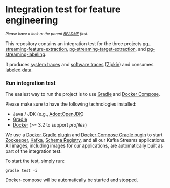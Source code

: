 # Integration test for feature engineering

<sub>*Please have a look at the parent [README](../README.md) first.*</sub>

This repository contains an integration test for the three projects
[pg-streaming-feature-extraction](../pg-streaming-feature-extraction),
[pg-streaming-target-extraction](../pg-streaming-target-extraction), and
[pg-streaming-labeling](../pg-streaming-labeling).

It produces [system traces](../pg-streaming-feature-extraction) and
[software traces](../pg-streaming-target-extraction) ([Zipkin](https://zipkin.io/)) and consumes
[labeled data](../pg-streaming-labeling).

### Run integration test


The easiest way to run the project is to use [Gradle](https://gradle.org/) and
[Docker Compose](https://docs.docker.com/compose/).

Please make sure to have the following technologies installed:

* Java / JDK (e.g., [AdoptOpenJDK](https://adoptopenjdk.net/))
* [Gradle](https://gradle.org/)
* [Docker](https://www.docker.com/) (>= 3.2 to support *profiles*)

We use a [Docker Gradle plugin](https://plugins.gradle.org/plugin/com.bmuschko.docker-java-application) and
[Docker Compose Gradle pugin](https://plugins.gradle.org/plugin/com.avast.gradle.docker-compose) to start
[Zookeeper](https://zookeeper.apache.org/),
[Kafka](https://kafka.apache.org/),
[Schema Registry](https://docs.confluent.io/platform/current/schema-registry/installation/index.html), and all our Kafka
Streams applications. All images, including images for our applications, are automatically built as part of the
integration test.

To start the test, simply run:

```
gradle test -i
```

Docker-compose will be automatically be started and stopped.